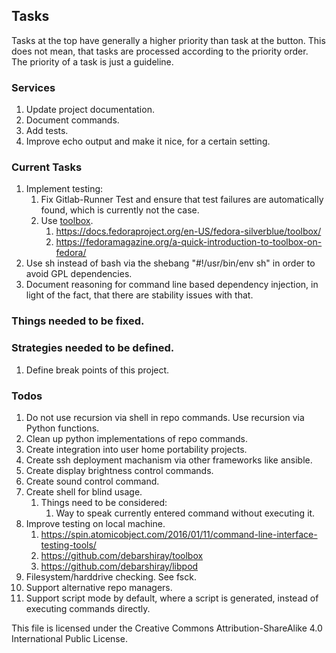 ## Tasks
Tasks at the top have generally a higher priority than task at the button.
This does not mean, that tasks are processed according to the priority order.
The priority of a task is just a guideline.
### Services
1. Update project documentation.
1. Document commands.
1. Add tests.
1. Improve echo output and make it nice, for a certain setting.
### Current Tasks
1. Implement testing:
   1. Fix Gitlab-Runner Test and ensure that test failures are automatically found,
      which is currently not the case.
   1. Use [toolbox](https://github.com/containers/toolbox).
      1. https://docs.fedoraproject.org/en-US/fedora-silverblue/toolbox/
      1. https://fedoramagazine.org/a-quick-introduction-to-toolbox-on-fedora/
2. Use sh instead of bash via the shebang "#!/usr/bin/env sh" in order to avoid GPL dependencies.
3. Document reasoning for command line based dependency injection,
   in light of the fact, that there are stability issues with that.
### Things needed to be fixed.
### Strategies needed to be defined.
1. Define break points of this project.
### Todos
1. Do not use recursion via shell in repo commands.
   Use recursion via Python functions.
1. Clean up python implementations of repo commands.
1. Create integration into user home portability projects.
1. Create ssh deployment machanism via other frameworks like ansible.
1. Create display brightness control commands.
1. Create sound control command.
1. Create shell for blind usage.
   1. Things need to be considered:
      1. Way to speak currently entered command without executing it.
1. Improve testing on local machine.
   1. https://spin.atomicobject.com/2016/01/11/command-line-interface-testing-tools/
   1. https://github.com/debarshiray/toolbox
   1. https://github.com/debarshiray/libpod
1. Filesystem/harddrive checking. See fsck.
1. Support alternative repo managers.
1. Support script mode by default, where a script is generated,
   instead of executing commands directly.

This file is licensed under the Creative Commons Attribution-ShareAlike 4.0 International Public License.

